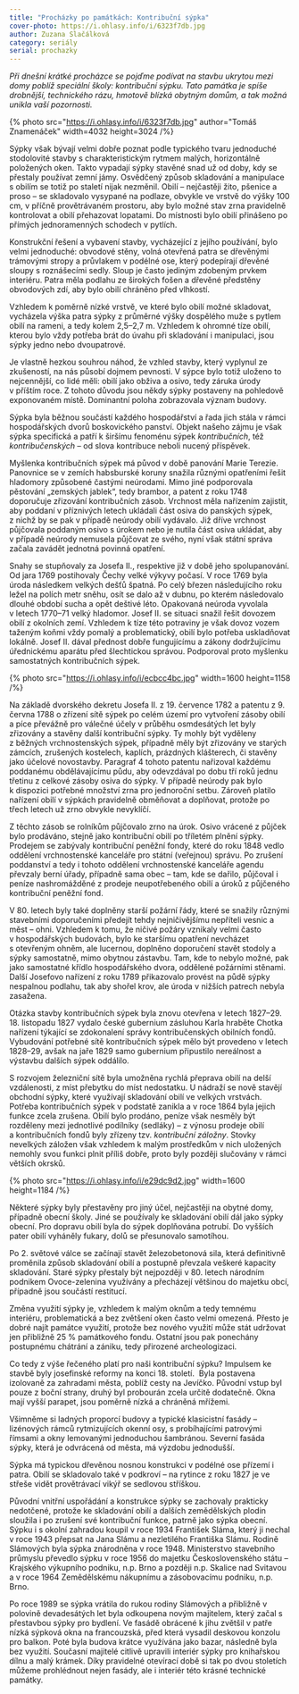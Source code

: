 ```yaml
---
title: "Procházky po památkách: Kontribuční sýpka"
cover-photo: https://i.ohlasy.info/i/6323f7db.jpg
author: Zuzana Slačálková
category: seriály
serial: prochazky
---
```


*Při dnešní krátké procházce se pojďme podívat na stavbu ukrytou mezi domy poblíž speciální školy: kontribuční sýpku. Tato památka je spíše drobnější, technického rázu, hmotově blízká obytným domům, a tak možná unikla vaší pozornosti.*

{% photo src="https://i.ohlasy.info/i/6323f7db.jpg" author="Tomáš Znamenáček" width=4032 height=3024 /%}

Sýpky však bývají velmi dobře poznat podle typického tvaru jednoduché stodolovité stavby s charakteristickým rytmem malých, horizontálně položených oken. Takto vypadají sýpky stavěné snad už od doby, kdy se přestaly používat zemní jámy. Osvědčený způsob skladování a manipulace s obilím se totiž po staletí nijak nezměnil. Obilí – nejčastěji žito, pšenice a proso – se skladovalo vysypané na podlaze, obvykle ve vrstvě do výšky 100 cm, v příčně provětrávaném prostoru, aby bylo možné stav zrna pravidelně kontrolovat a obilí přehazovat lopatami. Do místnosti bylo obilí přinášeno po přímých jednoramenných schodech v pytlích.

Konstrukční řešení a vybavení stavby, vycházející z jejího používání, bylo velmi jednoduché: obvodové stěny, volná otevřená patra se dřevěnými trámovými stropy a průvlakem v podélné ose, který podepírají dřevěné sloupy s roznášecími sedly. Sloup je často jediným zdobeným prvkem interiéru. Patra měla podlahu ze širokých fošen a dřevěné předstěny obvodových zdí, aby bylo obilí chráněno před vlhkostí.

Vzhledem k poměrně nízké vrstvě, ve které bylo obilí možné skladovat, vycházela výška patra sýpky z průměrné výšky dospělého muže s pytlem obilí na rameni, a tedy kolem 2,5–2,7 m. Vzhledem k ohromné tíze obilí, kterou bylo vždy potřeba brát do úvahu při skladování i manipulaci, jsou sýpky jedno nebo dvoupatrové.

Je vlastně hezkou souhrou náhod, že vzhled stavby, který vyplynul ze zkušeností, na nás působí dojmem pevnosti. V sýpce bylo totiž uloženo to nejcennější, co lidé měli: obilí jako obživa a osivo, tedy záruka úrody v příštím roce. Z tohoto důvodu jsou někdy sýpky postaveny na pohledově exponovaném místě. Dominantní poloha zobrazovala význam budovy.

Sýpka byla běžnou součástí každého hospodářství a řada jich stála v rámci hospodářských dvorů boskovického panství. Objekt našeho zájmu je však sýpka specifická a patří k širšímu fenoménu sýpek *kontribučních*, též *kontribučenských* – od slova kontribuce neboli nucený příspěvek.

Myšlenka kontribučních sýpek má původ v době panování Marie Terezie. Panovnice se v zemích habsburské koruny snažila různými opatřeními řešit hladomory způsobené častými neúrodami. Mimo jiné podporovala pěstování „zemských jablek“, tedy brambor, a patent z roku 1748 doporučuje zřizování kontribučních zásob. Vrchnost měla nařízením zajistit, aby poddaní v příznivých letech ukládali část osiva do panských sýpek, z nichž by se pak v případě neúrody obilí vydávalo. Již dříve vrchnost půjčovala poddaným osivo s úrokem nebo je nutila část osiva ukládat, aby v případě neúrody nemusela půjčovat ze svého, nyní však státní správa začala zavádět jednotná povinná opatření.

Snahy se stupňovaly za Josefa II., respektive již v době jeho spolupanování. Od jara 1769 postihovaly Čechy velké výkyvy počasí. V roce 1769 byla úroda následkem velkých dešťů špatná. Po celý březen následujícího roku ležel na polích metr sněhu, osít se dalo až v dubnu, po kterém následovalo dlouhé období sucha a opět deštivé léto. Opakovaná neúroda vyvolala v letech 1770–71 velký hladomor. Josef II. se situaci snažil řešit dovozem obilí z okolních zemí. Vzhledem k tíze této potraviny je však dovoz vozem taženým koňmi vždy pomalý a problematický, obilí bylo potřeba uskladňovat lokálně. Josef II. dával přednost dobře fungujícímu a zákony dodržujícímu úřednickému aparátu před šlechtickou správou. Podporoval proto myšlenku samostatných kontribučních sýpek. 

{% photo src="https://i.ohlasy.info/i/ecbcc4bc.jpg" width=1600 height=1158 /%}

Na základě dvorského dekretu Josefa II. z 19. července 1782 a patentu z 9. června 1788 o zřízení sítě sýpek po celém území pro vytvoření zásoby obilí a píce převážně pro válečné účely v průběhu osmdesátých let byly zřizovány a stavěny další kontribuční sýpky. Ty mohly být vyděleny z běžných vrchnostenských sýpek, případně měly být zřizovány ve starých zámcích, zrušených kostelech, kaplích, prázdných klášterech, či stavěny jako účelové novostavby. Paragraf 4 tohoto patentu nařizoval každému poddanému obdělávajícímu půdu, aby odevzdával po dobu tří roků jednu třetinu z celkové zásoby osiva do sýpky. V případě neúrody pak bylo k dispozici potřebné množství zrna pro jednoroční setbu. Zároveň platilo nařízení obilí v sýpkách pravidelně obměňovat a doplňovat, protože po třech letech už zrno obvykle nevyklíčí.

Z těchto zásob se rolníkům půjčovalo zrno na úrok. Osivo vrácené z půjček bylo prodáváno, stejně jako kontribuční obilí po tříletém plnění sýpky. Prodejem se zabývaly kontribuční peněžní fondy, které do roku 1848 vedlo oddělení vrchnostenské kanceláře pro státní (veřejnou) správu. Po zrušení poddanství a tedy i tohoto oddělení vrchnostenské kanceláře agendu převzaly berní úřady, případně sama obec – tam, kde se dařilo, půjčoval i peníze nashromážděné z prodeje neupotřebeného obilí a úroků z půjčeného kontribuční peněžní fond.

V 80. letech byly také doplněny starší požární řády, které se snažily různými stavebními doporučeními předejít tehdy nejničivějšímu nepříteli vesnic a měst – ohni. Vzhledem k tomu, že ničivé požáry vznikaly velmi často v hospodářských budovách, bylo ke staršímu opatření nevcházet s otevřeným ohněm, ale lucernou, doplněno doporučení stavět stodoly a sýpky samostatně, mimo obytnou zástavbu. Tam, kde to nebylo možné, pak jako samostatné křídlo hospodářského dvora, oddělené požárními stěnami. Další Josefovo nařízení z roku 1789 přikazovalo provést na půdě sýpky nespalnou podlahu, tak aby shořel krov, ale úroda v nižších patrech nebyla zasažena.

Otázka stavby kontribučních sýpek byla znovu otevřena v letech 1827–29. 18. listopadu 1827 vydalo české gubernium zásluhou Karla hraběte Chotka nařízení týkající se zdokonalení správy kontribučenských obilních fondů. Vybudování potřebné sítě kontribučních sýpek mělo být provedeno v letech 1828–29, avšak na jaře 1829 samo gubernium připustilo nereálnost a výstavbu dalších sýpek oddálilo. 

S rozvojem železniční sítě byla umožněna rychlá přeprava obilí na delší vzdálenosti, z míst přebytku do míst nedostatku. U nádraží se nově stavějí obchodní sýpky, které využívají skladování obilí ve velkých vrstvách. Potřeba kontribučních sýpek v podstatě zanikla a v roce 1864 byla jejich funkce zcela zrušena. Obilí bylo prodáno, peníze však nesměly být rozděleny mezi jednotlivé podílníky (sedláky) – z výnosu prodeje obilí a kontribučních fondů byly zřízeny tzv. *kontribuční záložny*. Stovky nevelkých záložen však vzhledem k malým prostředkům v nich uložených nemohly svou funkci plnit příliš dobře, proto byly později slučovány v rámci větších okrsků.

{% photo src="https://i.ohlasy.info/i/e29dc9d2.jpg" width=1600 height=1184 /%}

Některé sýpky byly přestavěny pro jiný účel, nejčastěji na obytné domy, případně obecní školy. Jiné se používaly ke skladování obilí dál jako sýpky obecní. Pro dopravu obilí byla do sýpek doplňována potrubí. Do vyšších pater obilí vyháněly fukary, dolů se přesunovalo samotíhou. 

Po 2. světové válce se začínají stavět železobetonová sila, která definitivně proměnila způsob skladování obilí a postupně převzala veškeré kapacity skladování. Staré sýpky přestaly být nejpozději v 80. letech národním podnikem Ovoce-zelenina využívány a přecházejí většinou do majetku obcí, případně jsou součástí restitucí. 

Změna využití sýpky je, vzhledem k malým oknům a tedy temnému interiéru, problematická a bez zvětšení oken často velmi omezená. Přesto je dobré najít památce využití, protože bez nového využití může stát udržovat jen přibližně 25 % památkového fondu. Ostatní jsou pak ponechány postupnému chátrání a zániku, tedy přirozené archeologizaci.

Co tedy z výše řečeného platí pro naši kontribuční sýpku? Impulsem ke stavbě byly josefinské reformy na konci 18. století.  Byla postavena izolovaně za zahradami města, poblíž cesty na Jevíčko. Původní vstup byl pouze z boční strany, druhý byl probourán zcela určitě dodatečně. Okna mají vyšší parapet, jsou poměrně nízká a chráněná mřížemi.

Všimněme si ladných proporcí budovy a typické klasicistní fasády – lizénových rámců rytmizujících okenní osy, s probíhajícími patrovými římsami a okny lemovanými jednoduchou šambránou. Severní fasáda sýpky, která je odvrácená od města, má výzdobu jednodušší.

Sýpka má typickou dřevěnou nosnou konstrukci v podélné ose přízemí i patra. Obilí se skladovalo také v podkroví – na rytince z roku 1827 je ve střeše vidět provětrávací vikýř se sedlovou stříškou.

Původní vnitřní uspořádání a konstrukce sýpky se zachovaly prakticky nedotčené, protože ke skladování obilí a dalších zemědělských plodin sloužila i po zrušení své kontribuční funkce, patrně jako sýpka obecní. Sýpku i s okolní zahradou koupil v roce 1934 František Sláma, který ji nechal v roce 1943 přepsat na Jana Slámu a nezletilého Františka Slámu. Rodině Slámových byla sýpka znárodněna v roce 1948. Ministerstvo stavebního průmyslu převedlo sýpku v roce 1956 do majetku Československého státu – Krajského výkupního podniku, n.p. Brno a později n.p. Skalice nad Svitavou a v roce 1964 Zemědělskému nákupnímu a zásobovacímu podniku, n.p. Brno.

Po roce 1989 se sýpka vrátila do rukou rodiny Slámových a přibližně v polovině devadesátých let byla odkoupena novým majitelem, který začal s přestavbou sýpky pro bydlení. Ve fasádě obrácené k jihu zvětšil v patře nízká sýpková okna na francouzská, před která vysadil deskovou konzolu pro balkon. Poté byla budova krátce využívána jako bazar, následně byla bez využití. Současní majitelé citlivě upravili interiér sýpky pro knihařskou dílnu a malý krámek. Díky pravidelné otevírací době si tak po dvou stoletích můžeme prohlédnout nejen fasády, ale i interiér této krásné technické památky.